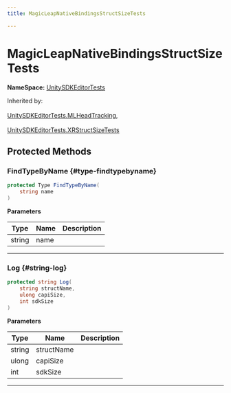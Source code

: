 ```yaml
---
title: MagicLeapNativeBindingsStructSizeTests

---
```


# MagicLeapNativeBindingsStructSizeTests



**NameSpace:** 
[UnitySDKEditorTests](/unity-api/api/UnitySDKEditorTests/UnitySDKEditorTests.md) 





Inherited by: <br></br>[UnitySDKEditorTests.MLHeadTracking](/unity-api/api/UnitySDKEditorTests/UnitySDKEditorTests.MLHeadTracking.md), <br></br>[UnitySDKEditorTests.XRStructSizeTests](/unity-api/api/UnitySDKEditorTests/UnitySDKEditorTests.XRStructSizeTests.md)




## Protected Methods

### FindTypeByName {#type-findtypebyname}

```csharp
protected Type FindTypeByName(
    string name
)
```


**Parameters**

| Type | Name  | Description  | 
|--|--|--|
| string |name||






-----------

### Log {#string-log}

```csharp
protected string Log(
    string structName,
    ulong capiSize,
    int sdkSize
)
```


**Parameters**

| Type | Name  | Description  | 
|--|--|--|
| string |structName||
| ulong |capiSize||
| int |sdkSize||






-----------

